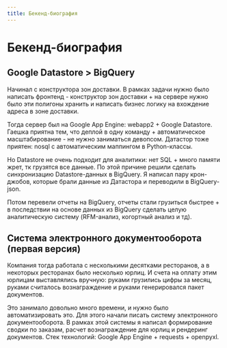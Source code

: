 ```yaml
---
title: Бекенд-биография
---
```


# Бекенд-биография

## Google Datastore > BigQuery

Начинал с конструктора зон доставки. В рамках задачи нужно было написать фронтенд - конструктор зон доставки + на
сервере нужно было эти полигоны хранить и написать бизнес логику на вхождение адреса в зоне доставки.

Тогда сервер был на Google App Engine: webapp2 + Google Datastore. Гаешка приятна тем, что деплой в одну команду +
автоматическое масштабирование - не нужно заниматься девопсом. Датастор тоже приятен: nosql с автоматическим маппингом в
Python-классы.

Но Datastore не очень подходит для аналитики: нет SQL + много памяти жрет, тк грузятся все данные. По этой причине
решили сделать синхронизацию Datastore-данных в BigQuery. Я написал пару крон-джобов, которые брали данные из Датастора
и переводили в BigQuery-json.

Потом перевели отчеты на BigQuery, отчеты стали грузиться быстрее + в последствии на основе данных из BigQuery сделать
целую аналитическую систему (RFM-анализ, когортный анализ и тд).

## Система электронного документооборота (первая версия)

Компания тогда работала с несколькими десятками ресторанов, а в некоторых ресторанах было несколько юрлиц. И счета на
оплату этим юрлицам выставлялись вручную: руками грузились цифры за месяц, руками считалось вознаграждение и руками
генерировался пакет документов.

Это занимало довольно много времени, и нужно было автоматизировать это. Для этого начали писать систему электронного
документооборота. В рамках этой системы я написал формирование сводки по заказам, расчет вознаграждение для юрлиц и
рендеринг документов. Стек технологий: Google App Engine + requests + openpyxl.

